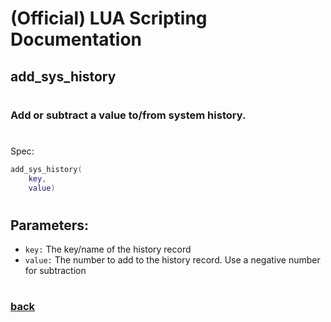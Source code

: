 
# (Official) LUA Scripting Documentation

## add_sys_history
#
### Add or subtract a value to/from system history.
#
Spec:
```lua
add_sys_history(
	key,
	value)
```
#
## Parameters:
- `key:` The key/name of the history record
- `value:` The number to add to the history record. Use a negative number for subtraction
#
### [back](../history)
